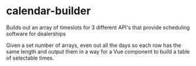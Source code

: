 # calendar-builder
Builds out an array of timeslots for 3 different API's that provide scheduling software for dealerships

Given a set number of arrays, even out all the days so each row has the same length and output them in a way for a Vue component to build a table of selectable times.
